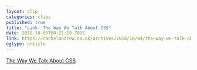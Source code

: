 ```yaml
---
layout: clip 
categories: clips 
published: true 
title: "Link: The Way We Talk About CSS" 
date: 2018-10-05T00:21:19.709Z 
link: https://rachelandrew.co.uk/archives/2018/10/04/the-way-we-talk-about-css/ 
ogtype: article 
---
```

[ The Way We Talk About CSS ]( https://rachelandrew.co.uk/archives/2018/10/04/the-way-we-talk-about-css/ ) 
